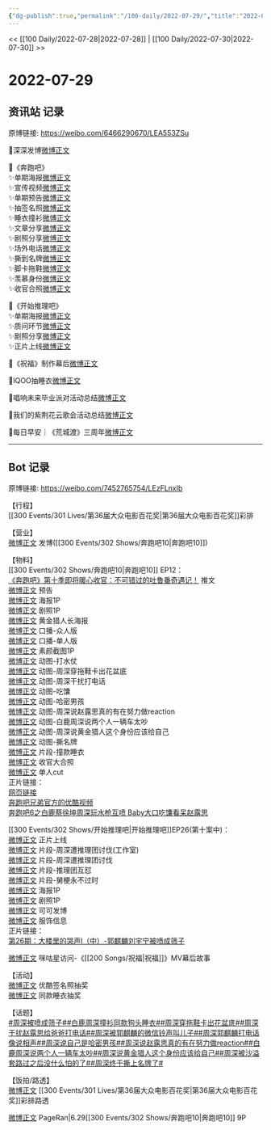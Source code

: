 ```yaml
---
{"dg-publish":true,"permalink":"/100-daily/2022-07-29/","title":"2022-07-29"}
---
```



<< [[100 Daily/2022-07-28\|2022-07-28]] | [[100 Daily/2022-07-30\|2022-07-30]] >>

# 2022-07-29

## 资讯站 记录

原博链接: https://weibo.com/6466290670/LEA553ZSu

🌟深深发博[微博正文](https://m.weibo.cn/6466290670/4796669364802555)

🌟《奔跑吧》  
✨单期海报[微博正文](https://m.weibo.cn/6466290670/4796508858486510)  
✨宣传视频[微博正文](https://m.weibo.cn/6466290670/4796517921589158)  
✨单期预告[微博正文](https://m.weibo.cn/6466290670/4796522329801782)  
✨抽签名照[微博正文](https://m.weibo.cn/6466290670/4796580659989392)  
✨睡衣撞衫[微博正文](https://m.weibo.cn/6466290670/4796608783324481)  
✨文章分享[微博正文](https://m.weibo.cn/6466290670/4796615704187554)  
✨剧照分享[微博正文](https://m.weibo.cn/6466290670/4796622335380200)  
✨场外电话[微博正文](https://m.weibo.cn/6466290670/4796683991126847)  
✨撕到名牌[微博正文](https://m.weibo.cn/6466290670/4796699006733649)  
✨脚卡拖鞋[微博正文](https://m.weibo.cn/6466290670/4796699413059685)  
✨羡慕身份[微博正文](https://m.weibo.cn/6466290670/4796699849787690)  
✨收官合照[微博正文](https://m.weibo.cn/6466290670/4796702517366527)

🌟《开始推理吧》  
✨单期海报[微博正文](https://m.weibo.cn/6466290670/4796509458268962)  
✨质问环节[微博正文](https://m.weibo.cn/6466290670/4796510674622837)  
✨剧照分享[微博正文](https://m.weibo.cn/6466290670/4796557683854578)  
✨正片上线[微博正文](https://m.weibo.cn/6466290670/4796668023931905)

🌟《祝福》制作幕后[微博正文](https://m.weibo.cn/6466290670/4796606748037973)

🌟IQOO抽睡衣[微博正文](https://m.weibo.cn/6466290670/4796622824804263)

🌟唱响未来毕业派对活动总结[微博正文](https://m.weibo.cn/6466290670/4796707307000715)

🌟我们的紫荆花云歌会活动总结[微博正文](https://m.weibo.cn/6466290670/4796709597614467)

🌟每日早安｜《荒城渡》三周年[微博正文](https://m.weibo.cn/6466290670/4796490939895358)

---
## Bot 记录

原博链接: https://weibo.com/7452765754/LEzFLnxIb

【行程】  
[[300 Events/301 Lives/第36届大众电影百花奖\|第36届大众电影百花奖]]彩排

【营业】  
[微博正文](https://m.weibo.cn/1736988591/4796666467847561) 发博([[300 Events/302 Shows/奔跑吧10\|奔跑吧10]])

【物料】  
[[300 Events/302 Shows/奔跑吧10\|奔跑吧10]] EP12：  
[《奔跑吧》第十季即将暖心收官：不可错过的吐鲁番奇遇记！](https://weibo.cn/sinaurl?u=https%3A%2F%2Fmp.weixin.qq.com%2Fs%2F0hyyiKndPJAtLuhaDPdqLw) 推文  
[微博正文](https://m.weibo.cn/5242381821/4796510174183492) 预告  
[微博正文](https://m.weibo.cn/5242381821/4796507662059929) 海报1P  
[微博正文](https://m.weibo.cn/5242381821/4796613354330049) 剧照1P  
[微博正文](https://m.weibo.cn/5242381821/4796537856858886) 黄金猎人长海报  
[微博正文](https://m.weibo.cn/5242381821/4796511428280412) 口播-众人版  
[微博正文](https://m.weibo.cn/5242381821/4796515204203951) 口播-单人版  
[微博正文](https://m.weibo.cn/5242381821/4796671088662074) 素颜截图1P  
[微博正文](https://m.weibo.cn/5242381821/4796674393770017) 动图-打水仗  
[微博正文](https://m.weibo.cn/5242381821/4796674499416770) 动图-周深穿拖鞋卡出花盆底  
[微博正文](https://m.weibo.cn/5242381821/4796678168647540) 动图-周深干扰打电话  
[微博正文](https://m.weibo.cn/5242381821/4796680975155684) 动图-吃馕  
[微博正文](https://m.weibo.cn/5242381821/4796685345620727) 动图-哈密男孩  
[微博正文](https://m.weibo.cn/5242381821/4796686583732296) 动图-周深说赵露思真的有在努力做reaction  
[微博正文](https://m.weibo.cn/5242381821/4796686956760222) 动图-白鹿周深说两个人一辆车太吵  
[微博正文](https://m.weibo.cn/5242381821/4796688469854094) 动图-周深说黄金猎人这个身份应该给自己  
[微博正文](https://m.weibo.cn/5242381821/4796693738165263) 动图-撕名牌  
[微博正文](https://m.weibo.cn/5242381821/4796568059777849) 片段-撞款睡衣  
[微博正文](https://m.weibo.cn/5242381821/4796699328906693) 收官大合照  
[微博正文](https://m.weibo.cn/1591169702/4796702361913093) 单人cut  
正片链接：  
[网页链接](https://weibo.cn/sinaurl?u=http%3A%2F%2Fm.v.qq.com%2Fx%2Fcover%2Fx%2Fmzc00200zb1b9uj%2Fe0043ys2xnj.html%3F%26url_from%3Dshare%26second_share%3D0%26share_from%3Dcopy%26pgid%3Dpage_detail%26mod_id%3Dmod_toolbar_new)  
[奔跑吧兄弟官方的优酷视频](https://weibo.cn/sinaurl?u=https%3A%2F%2Fv.youku.com%2Fv_show%2Fid_XNTg2OTY0NTYxNg%3D%3D.html%3Fsharefrom%3Diphone%26scene%3Dlong%26playMode%3Dnormal%26sharekey%3D77ddb0daee832b0b7d09122ed500771e5)  
[奔跑吧6之白鹿蔡徐坤周深玩水枪互喷 Baby大口吃馕看呆赵露思](https://weibo.cn/sinaurl?u=http%3A%2F%2Fm.iqiyi.com%2Fv_z6ieyqwsqs.html%3Fsocial_platform%3Dlink%26p1%3D2_21_211)

[[300 Events/302 Shows/开始推理吧\|开始推理吧]]EP26(第十案中)：  
[微博正文](https://m.weibo.cn/2162247381/4796621944522690) 正片上线  
[微博正文](https://m.weibo.cn/7478855230/4796508074152235) 片段-周深遭推理团讨伐(工作室)  
[微博正文](https://m.weibo.cn/2162247381/4796507657606903) 片段-周深遭推理团讨伐  
[微博正文](https://m.weibo.cn/2162247381/4796623019053612) 片段-推理团互怼  
[微博正文](https://m.weibo.cn/2162247381/4796522761290289) 片段-舅梗永不过时  
[微博正文](https://m.weibo.cn/2162247381/4796507674382259) 海报1P  
[微博正文](https://m.weibo.cn/2162247381/4796552982038691) 剧照1P  
[微博正文](https://m.weibo.cn/7736960489/4796513076647499) 可可发博  
[微博正文](https://m.weibo.cn/7710473200/4796686612567759) 服饰信息  
正片链接：  
[第26期：大楼里的哭声Ⅰ（中）-郭麒麟刘宇宁被喷成筛子](https://weibo.cn/sinaurl?u=http%3A%2F%2Fm.v.qq.com%2Fplay.html%3Fvid%3Df0043hzze7d%26ptag%3D887)

[微博正文](https://m.weibo.cn/5428441557/4796532538737001) 咪咕星访问-《[[200 Songs/祝福\|祝福]]》MV幕后故事

【活动】  
[微博正文](https://m.weibo.cn/1642904381/4796574825448052) 优酷签名照抽奖  
[微博正文](https://m.weibo.cn/6378846558/4796616034486080) 同款睡衣抽奖

【话题】  
[#周深被喷成筛子#](https://s.weibo.com/weibo?q=%23%E5%91%A8%E6%B7%B1%E8%A2%AB%E5%96%B7%E6%88%90%E7%AD%9B%E5%AD%90%23)[#白鹿周深撞衫同款狗头睡衣#](https://s.weibo.com/weibo?q=%23%E7%99%BD%E9%B9%BF%E5%91%A8%E6%B7%B1%E6%92%9E%E8%A1%AB%E5%90%8C%E6%AC%BE%E7%8B%97%E5%A4%B4%E7%9D%A1%E8%A1%A3%23)[#周深穿拖鞋卡出花盆底#](https://s.weibo.com/weibo?q=%23%E5%91%A8%E6%B7%B1%E7%A9%BF%E6%8B%96%E9%9E%8B%E5%8D%A1%E5%87%BA%E8%8A%B1%E7%9B%86%E5%BA%95%23)[#周深干扰赵露思给爸爸打电话#](https://s.weibo.com/weibo?q=%23%E5%91%A8%E6%B7%B1%E5%B9%B2%E6%89%B0%E8%B5%B5%E9%9C%B2%E6%80%9D%E7%BB%99%E7%88%B8%E7%88%B8%E6%89%93%E7%94%B5%E8%AF%9D%23)[#周深被郭麒麟的微信铃声叫儿子#](https://s.weibo.com/weibo?q=%23%E5%91%A8%E6%B7%B1%E8%A2%AB%E9%83%AD%E9%BA%92%E9%BA%9F%E7%9A%84%E5%BE%AE%E4%BF%A1%E9%93%83%E5%A3%B0%E5%8F%AB%E5%84%BF%E5%AD%90%23)[#周深郭麒麟打电话像说相声#](https://s.weibo.com/weibo?q=%23%E5%91%A8%E6%B7%B1%E9%83%AD%E9%BA%92%E9%BA%9F%E6%89%93%E7%94%B5%E8%AF%9D%E5%83%8F%E8%AF%B4%E7%9B%B8%E5%A3%B0%23)[#周深说自己是哈密男孩#](https://s.weibo.com/weibo?q=%23%E5%91%A8%E6%B7%B1%E8%AF%B4%E8%87%AA%E5%B7%B1%E6%98%AF%E5%93%88%E5%AF%86%E7%94%B7%E5%AD%A9%23)[#周深说赵露思真的有在努力做reaction#](https://s.weibo.com/weibo?q=%23%E5%91%A8%E6%B7%B1%E8%AF%B4%E8%B5%B5%E9%9C%B2%E6%80%9D%E7%9C%9F%E7%9A%84%E6%9C%89%E5%9C%A8%E5%8A%AA%E5%8A%9B%E5%81%9Areaction%23)[#白鹿周深说两个人一辆车太吵#](https://s.weibo.com/weibo?q=%23%E7%99%BD%E9%B9%BF%E5%91%A8%E6%B7%B1%E8%AF%B4%E4%B8%A4%E4%B8%AA%E4%BA%BA%E4%B8%80%E8%BE%86%E8%BD%A6%E5%A4%AA%E5%90%B5%23)[#周深说黄金猎人这个身份应该给自己#](https://s.weibo.com/weibo?q=%23%E5%91%A8%E6%B7%B1%E8%AF%B4%E9%BB%84%E9%87%91%E7%8C%8E%E4%BA%BA%E8%BF%99%E4%B8%AA%E8%BA%AB%E4%BB%BD%E5%BA%94%E8%AF%A5%E7%BB%99%E8%87%AA%E5%B7%B1%23)[#周深被沙溢套路过之后没什么怕的了#](https://s.weibo.com/weibo?q=%23%E5%91%A8%E6%B7%B1%E8%A2%AB%E6%B2%99%E6%BA%A2%E5%A5%97%E8%B7%AF%E8%BF%87%E4%B9%8B%E5%90%8E%E6%B2%A1%E4%BB%80%E4%B9%88%E6%80%95%E7%9A%84%E4%BA%86%23)[#周深终于撕上名牌了#](https://s.weibo.com/weibo?q=%23%E5%91%A8%E6%B7%B1%E7%BB%88%E4%BA%8E%E6%92%95%E4%B8%8A%E5%90%8D%E7%89%8C%E4%BA%86%23)

【饭拍/路透】  
[微博正文](https://m.weibo.cn/5233410965/4796663295646279) [[300 Events/301 Lives/第36届大众电影百花奖\|第36届大众电影百花奖]]彩排路透

[微博正文](https://m.weibo.cn/7633014126/4796698923372189) PageRan|6.29[[300 Events/302 Shows/奔跑吧10\|奔跑吧10]] 9P
